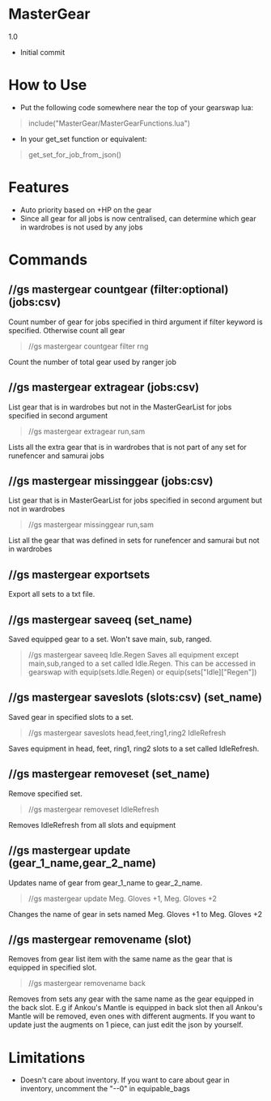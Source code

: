 # MasterGear

1.0
- Initial commit

# How to Use

- Put the following code somewhere near the top of your gearswap lua:
> include("MasterGear/MasterGearFunctions.lua")

- In your get_set function or equivalent:
> get_set_for_job_from_json()

# Features

- Auto priority based on +HP on the gear
- Since all gear for all jobs is now centralised, can determine which gear in wardrobes is not used by any jobs

# Commands

## //gs mastergear countgear (filter:optional) (jobs:csv)

Count number of gear for jobs specified in third argument if filter keyword is specified. Otherwise count all gear

> //gs mastergear countgear filter rng

Count the number of total gear used by ranger job

## //gs mastergear extragear (jobs:csv)

List gear that is in wardrobes but not in the MasterGearList for jobs specified in second argument

> //gs mastergear extragear run,sam

Lists all the extra gear that is in wardrobes that is not part of any set for runefencer and samurai jobs

## //gs mastergear missinggear (jobs:csv)

List gear that is in MasterGearList for jobs specified in second argument but not in wardrobes

> //gs mastergear missinggear run,sam

List all the gear that was defined in sets for runefencer and samurai but not in wardrobes

## //gs mastergear exportsets

Export all sets to a txt file.

## //gs mastergear saveeq (set_name)

Saved equipped gear to a set. Won't save main, sub, ranged.

> //gs mastergear saveeq Idle.Regen 
Saves all equipment except main,sub,ranged to a set called Idle.Regen. This can be accessed in gearswap with equip(sets.Idle.Regen) or equip(sets\["Idle]\["Regen"])

## //gs mastergear saveslots (slots:csv) (set_name)

Saved gear in specified slots to a set.

> //gs mastergear saveslots head,feet,ring1,ring2 IdleRefresh

Saves equipment in head, feet, ring1, ring2 slots to a set called IdleRefresh.

## //gs mastergear removeset (set_name)

Remove specified set.

> //gs mastergear removeset IdleRefresh

Removes IdleRefresh from all slots and equipment

## //gs mastergear update (gear_1_name,gear_2_name)

Updates name of gear from gear_1_name to gear_2_name.

> //gs mastergear update Meg. Gloves +1, Meg. Gloves +2

Changes the name of gear in sets named Meg. Gloves +1 to Meg. Gloves +2

## //gs mastergear removename (slot)

Removes from gear list item with the same name as the gear that is equipped in specified slot.

> //gs mastergear removename back

Removes from sets any gear with the same name as the gear equipped in the back slot. E.g if Ankou's Mantle is equipped in back slot then all Ankou's Mantle will be removed, even ones with different augments. If you want to update just the augments on 1 piece, can just edit the json by yourself.

# Limitations
- Doesn't care about inventory. If you want to care about gear in inventory, uncomment the "--0" in equipable_bags